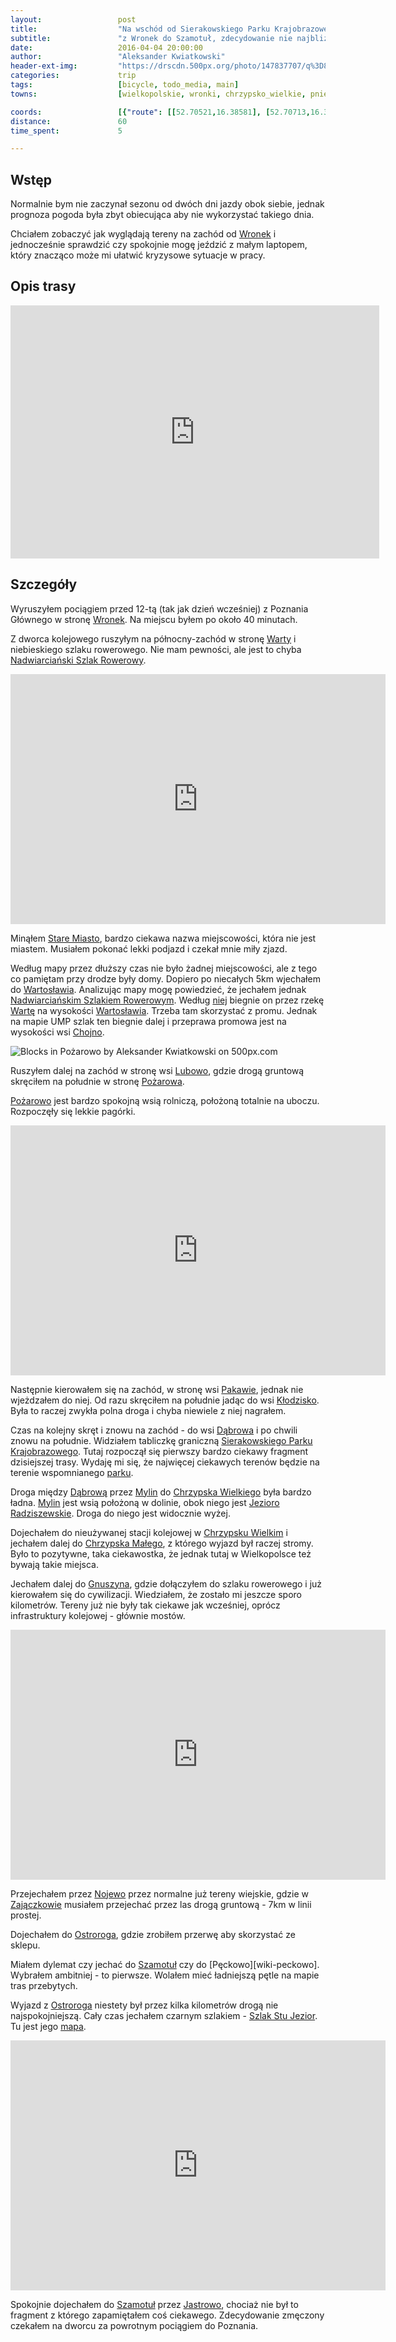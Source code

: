 ```yaml
---
layout:                 post
title:                  "Na wschód od Sierakowskiego Parku Krajobrazowego"
subtitle:               "z Wronek do Szamotuł, zdecydowanie nie najbliższą trasą"
date:                   2016-04-04 20:00:00
author:                 "Aleksander Kwiatkowski"
header-ext-img:         "https://drscdn.500px.org/photo/147837707/q%3D80_m%3D2000/8a23a97982af176e9a488945a522d6ce"
categories:             trip
tags:                   [bicycle, todo_media, main]
towns:                  [wielkopolskie, wronki, chrzypsko_wielkie, pniewy, ostrorog, szamotuly]

coords:                 [{"route": [[52.70521,16.38581], [52.70713,16.36954], [52.69725,16.35675], [52.70804,16.31959], [52.71548,16.29208], [52.71358,16.29195], [52.70825,16.25397], [52.69806,16.26466], [52.68786,16.26594], [52.68422,16.24603], [52.66814,16.26504], [52.66999,16.24861], [52.66471,16.22329], [52.65445,16.22689], [52.64091,16.24354], [52.62961,16.24234], [52.62784,16.22947], [52.62468,16.23547], [52.61689,16.23693], [52.60141,16.25268], [52.59026,16.26178], [52.59049,16.30105], [52.58356,16.30010], [52.57891,16.32388], [52.57005,16.33736], [52.57119,16.34740], [52.58043,16.34465], [52.62421,16.42430], [52.62666,16.45263], [52.60769,16.47546], [52.59597,16.52163], [52.59649,16.56103], [52.60608,16.58111], [52.60352,16.58566]], "type": "bicycle"}]
distance:               60
time_spent:             5

---
```


[wiki-nadwarcianski]:          https://pl.wikipedia.org/wiki/Nadwarcia%C5%84ski_Szlak_Rowerowy
[wiki-stare-miasto]:           https://pl.wikipedia.org/wiki/Stare_Miasto_(powiat_szamotulski)   
[wiki-wartoslaw]:              https://pl.wikipedia.org/wiki/Wartos%C5%82aw
[wiki-pozarowo]:               https://pl.wikipedia.org/wiki/Po%C5%BCarowo
[wiki-sierakowski]:            https://pl.wikipedia.org/wiki/Sierakowski_Park_Krajobrazowy
[wiki-jezioro-radziszewskie]:  https://pl.wikipedia.org/wiki/Jezioro_Radziszewskie
[wiki-nojewo]:                 https://pl.wikipedia.org/wiki/Nojewo
[wiki-szlak-stu-jezior]:       https://pl.wikipedia.org/wiki/Szlak_Stu_Jezior
[wiki-wronki]:                 https://pl.wikipedia.org/wiki/Wronki
[wiki-warta]:                  https://pl.wikipedia.org/wiki/Warta
[wiki-chojno]:                 https://pl.wikipedia.org/wiki/Chojno-Wie%C5%9B
[wiki-lubowo]:                 https://pl.wikipedia.org/wiki/Lubowo_(wojew%C3%B3dztwo_wielkopolskie)
[wiki-pakawie]:                https://pl.wikipedia.org/wiki/Pakawie
[wiki-klodzisko]:              https://pl.wikipedia.org/wiki/K%C5%82odzisko
[wiki-dabrowa]:                https://pl.wikipedia.org/wiki/D%C4%85browa_(gmina_Wronki)
[wiki-mylin]:                  https://pl.wikipedia.org/wiki/Mylin
[wiki-chrzypsko-wielkie]:      https://pl.wikipedia.org/wiki/Chrzypsko_Wielkie
[wiki-chrzypsko-male]:         https://pl.wikipedia.org/wiki/Chrzypsko_Ma%C5%82e
[wiki-gnuszyn]:                https://pl.wikipedia.org/wiki/Gnuszyn
[wiki-zajaczkowo]:             https://pl.wikipedia.org/wiki/Zaj%C4%85czkowo_(wojew%C3%B3dztwo_wielkopolskie)
[wiki-ostrorog]:               https://pl.wikipedia.org/wiki/Ostror%C3%B3g
[wiki-szamotuly]:              https://pl.wikipedia.org/wiki/Szamotu%C5%82y
[wiki-jastrowo]:               https://pl.wikipedia.org/wiki/Jastrowo

[nsr-mapa]:                    http://cycling.waymarkedtrails.org/#route?id=2054857&type=relation&map=13!52.6859!16.2531
[ssj-mapa]:                    http://cycling.waymarkedtrails.org/#route?id=2772128&type=relation&map=10!52.593!16.6072

Wstęp
-----

Normalnie bym nie zaczynał sezonu od dwóch dni jazdy obok siebie,
jednak prognoza pogoda była zbyt obiecująca aby nie wykorzystać takiego dnia.

Chciałem zobaczyć jak wyglądają tereny na zachód od [Wronek][wiki-wronki] i jednocześnie
sprawdzić czy spokojnie mogę jeździć z małym laptopem, który znacząco może mi ułatwić
kryzysowe sytuacje w pracy.

Opis trasy
----------

<iframe height='405' width='590' frameborder='0' allowtransparency='true' scrolling='no' src='https://www.strava.com/activities/535690866/embed/3c303f4deab7b5575cbbeba9a939dcb4d2657e07'></iframe>

Szczegóły
---------

Wyruszyłem pociągiem przed 12-tą (tak jak dzień wcześniej) z Poznania Głównego w
stronę [Wronek][wiki-wronki]. Na miejscu byłem po około 40 minutach.

Z dworca kolejowego ruszyłym na północny-zachód w stronę [Warty][wiki-warta] i
niebieskiego szlaku rowerowego. Nie mam pewności, ale jest to chyba
[Nadwiarciański Szlak Rowerowy][wiki-nadwarcianski].

<div class="vimeo"><iframe src='http://player.vimeo.com/video/161771412' width="600" height="400" frameborder="0" webkitAllowFullScreen mozallowfullscreen allowFullScreen> </iframe></div>

Minąłem [Stare Miasto][wiki-stare-miasto], bardzo ciekawa nazwa miejscowości,
która nie jest miastem. Musiałem pokonać lekki podjazd i czekał mnie miły
zjazd.

Według mapy przez dłuższy czas nie było żadnej miejscowości, ale z tego co
pamiętam przy drodze były domy. Dopiero po niecałych 5km
wjechałem do [Wartosławia][wiki-wartoslaw]. Analizując mapy mogę powiedzieć, że
jechałem jednak [Nadwiarciańskim Szlakiem Rowerowym][wiki-nadwarcianski].
Według [niej][nsr-mapa] biegnie on przez rzekę [Wartę][wiki-warta] na wysokości
[Wartosławia][wiki-wartoslaw]. Trzeba tam skorzystać z promu. Jednak na mapie UMP
szlak ten biegnie dalej i przeprawa promowa jest na wysokości wsi [Chojno][wiki-chojno].

<div class='pixels-photo'>
  <p>
    <img src='https://drscdn.500px.org/photo/148034387/m%3D900/ea6208548de6ec6973c3692c6e780d1b' alt='Blocks in Pożarowo by Aleksander Kwiatkowski on 500px.com'>
  </p>
  <a href='https://500px.com/photo/148034387/blocks-in-po%C5%BCarowo-by-aleksander-kwiatkowski' alt='Blocks in Pożarowo by Aleksander Kwiatkowski on 500px.com'></a>
</div>
<script type='text/javascript' src='https://500px.com/embed.js'></script>

Ruszyłem dalej na zachód w stronę wsi [Lubowo][wiki-lubowo], gdzie drogą gruntową
skręciłem na południe w stronę [Pożarowa][wiki-pozarowo].

[Pożarowo][wiki-pozarowo] jest bardzo spokojną wsią rolniczą, położoną totalnie na uboczu.
Rozpoczęły się lekkie pagórki.

<div class="vimeo"><iframe src='http://player.vimeo.com/video/161780188' width="600" height="400" frameborder="0" webkitAllowFullScreen mozallowfullscreen allowFullScreen> </iframe></div>

Następnie kierowałem się na zachód, w stronę wsi [Pakawie][wiki-pakawie], jednak nie
wjeżdzałem do niej. Od razu skręciłem na południe jadąc do wsi [Kłodzisko][wiki-klodzisko].
Była to raczej zwykła polna droga i chyba niewiele z niej nagrałem.

Czas na kolejny skręt i znowu na zachód - do wsi [Dąbrowa][wiki-dabrowa] i po chwili
znowu na południe. Widziałem tabliczkę graniczną
[Sierakowskiego Parku Krajobrazowego][wiki-sierakowski]. Tutaj rozpoczął się pierwszy
bardzo ciekawy fragment dzisiejszej trasy. Wydaję mi się, że najwięcej ciekawych terenów
będzie na terenie wspomnianego [parku][wiki-sierakowski].

Droga między [Dąbrową][wiki-dabrowa] przez [Mylin][wiki-mylin] do
[Chrzypska Wielkiego][wiki-chrzypsko-wielkie] była bardzo ładna. [Mylin][wiki-mylin]
jest wsią położoną w dolinie, obok niego jest [Jezioro Radziszewskie][wiki-jezioro-radziszewskie].
Droga do niego jest widocznie wyżej.

Dojechałem do nieużywanej stacji kolejowej w [Chrzypsku Wielkim][wiki-chrzypsko-wielkie]
i jechałem dalej do [Chrzypska Małego][wiki-chrzypsko-male], z którego wyjazd był
raczej stromy. Było to pozytywne, taka ciekawostka, że jednak tutaj w Wielkopolsce
też bywają takie miejsca.

Jechałem dalej do [Gnuszyna][wiki-gnuszyn], gdzie dołączyłem do szlaku rowerowego
i już kierowałem się do cywilizacji. Wiedziałem, że zostało mi jeszcze sporo kilometrów.
Tereny już nie były tak ciekawe jak wcześniej, oprócz infrastruktury kolejowej -
głównie mostów.

<div class="vimeo"><iframe src='http://player.vimeo.com/video/161797157' width="600" height="400" frameborder="0" webkitAllowFullScreen mozallowfullscreen allowFullScreen> </iframe></div>

Przejechałem przez [Nojewo][wiki-nojewo] przez normalne już tereny wiejskie, gdzie
w [Zajączkowie][wiki-zajaczkowo] musiałem przejechać przez las drogą gruntową -
7km w linii prostej.

Dojechałem do [Ostroroga][wiki-ostrorog], gdzie zrobiłem przerwę aby skorzystać ze sklepu.

Miałem dylemat czy jechać do [Szamotuł][wiki-szamotuly] czy do [Pęckowo][wiki-peckowo].
Wybrałem ambitniej - to pierwsze. Wolałem mieć ładniejszą pętle na mapie tras przebytych.

Wyjazd z [Ostroroga][wiki-ostrorog] niestety był przez kilka kilometrów drogą nie
najspokojniejszą. Cały czas jechałem czarnym szlakiem - [Szlak Stu Jezior][wiki-szlak-stu-jezior].
Tu jest jego [mapa][ssj-mapa].

<div class="vimeo"><iframe src='http://player.vimeo.com/video/161818790' width="600" height="400" frameborder="0" webkitAllowFullScreen mozallowfullscreen allowFullScreen> </iframe></div>

Spokojnie dojechałem do [Szamotuł][wiki-szamotuly] przez [Jastrowo][wiki-jastrowo],
chociaż nie był to fragment z którego zapamiętałem coś ciekawego. Zdecydowanie zmęczony
czekałem na dworcu za powrotnym pociągiem do Poznania.
